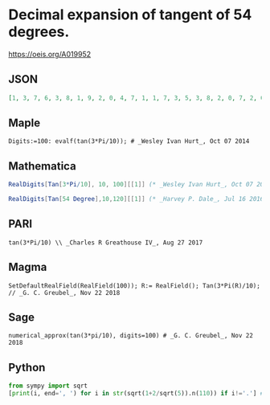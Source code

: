 # Decimal expansion of tangent of 54 degrees\.
https://oeis.org/A019952
## JSON
```JSON
[1, 3, 7, 6, 3, 8, 1, 9, 2, 0, 4, 7, 1, 1, 7, 3, 5, 3, 8, 2, 0, 7, 2, 0, 9, 5, 8, 1, 9, 1, 0, 8, 8, 7, 6, 7, 9, 5, 2, 5, 8, 9, 9, 3, 3, 6, 0, 0, 8, 1, 5, 8, 6, 6, 3, 3, 6, 5, 6, 7, 5, 7, 6, 5, 6, 1, 9, 0, 9, 5, 1, 9, 3, 7, 6, 7, 1, 7, 2, 9, 8, 5, 0, 6, 5, 9, 5, 2, 9, 9, 3, 1, 1, 0, 0, 7, 0, 1, 9]
```
## Maple
```Maple
Digits:=100: evalf(tan(3*Pi/10)); # _Wesley Ivan Hurt_, Oct 07 2014
```
## Mathematica
```Mathematica
RealDigits[Tan[3*Pi/10], 10, 100][[1]] (* _Wesley Ivan Hurt_, Oct 07 2014 *)
```
```Mathematica
RealDigits[Tan[54 Degree],10,120][[1]] (* _Harvey P. Dale_, Jul 16 2016 *)
```
## PARI
```PARI
tan(3*Pi/10) \\ _Charles R Greathouse IV_, Aug 27 2017
```
## Magma
```Magma
SetDefaultRealField(RealField(100)); R:= RealField(); Tan(3*Pi(R)/10); // _G. C. Greubel_, Nov 22 2018
```
## Sage
```Sage
numerical_approx(tan(3*pi/10), digits=100) # _G. C. Greubel_, Nov 22 2018
```
## Python
```Python
from sympy import sqrt
[print(i, end=', ') for i in str(sqrt(1+2/sqrt(5)).n(110)) if i!='.'] # _Karl V. Keller, Jr._, Jun 19 2020
```
